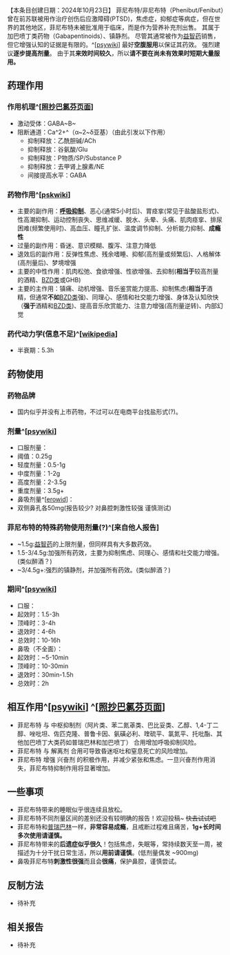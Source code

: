 ﻿【本条目创建日期：2024年10月23日】
菲尼布特/非尼布特（Phenibut/Fenibut）曾在前苏联被用作治疗创伤后应激障碍(PTSD)，焦虑症，抑郁症等病症，但在世界的其他地区，菲尼布特未被批准用于临床，而是作为营养补充剂出售。
其属于加巴喷丁类药物（Gabapentinoids）、镇静剂。
尽管其通常被作为[益智药](/drug/nootropic/益智药概述及索引)销售，但它增强认知的证据是有限的。^[[psywiki](https://psychonautwiki.org/wiki/Phenibut)]
最好**空腹服用**以保证其药效。
强烈建议**逐步提高剂量**。
由于其**来效时间较久**，所以**请不要在尚未有效果时短期大量服用。**
## 药理作用
### 作用机理^[[照抄巴氯芬页面](https://overspeed.wiki/drug/BCF)]
- 激动受体：GABA~B~
- 阻断通道：Ca^2+^（α~2~δ亚基）（由此引发以下作用）
  - 抑制释放：乙酰胆碱/ACh
  - 抑制释放：谷氨酸/Glu
  - 抑制释放：P物质/SP/Substance P
  - 抑制释放：去甲肾上腺素/NE
  - 间接提高水平：GABA
### 药物作用^[[pskwiki](https://psychonautwiki.org/wiki/Phenibut#Subjective_effects)]
- 主要的副作用：[**呼吸抑制**](/drug_effect/%E5%91%BC%E5%90%B8%E6%8A%91%E5%88%B6)、恶心(通常5小时后)、胃痉挛(常见于盐酸盐形式)、性高潮抑制、运动控制丧失、思维减缓、脱水、头晕、头痛、肌肉痉挛、排尿困难(频繁使用时)、高血压、瞳孔扩张、温度调节抑制、分析能力抑制、**成瘾性**
- 过量的副作用：昏迷、意识模糊、腹泻、注意力降低
- 退效后的副作用：反弹性焦虑、残余嗜睡、抑郁(高剂量或频繁后)、人格解体(高剂量后)、梦境增强
- 主要的中性作用：肌肉松弛、食欲增强、性欲增强、去抑制(**相当于**较高剂量的酒精、[BZD类](/drug/BZDs)或GHB)
- 主要的主作用：镇痛、动机增强、音乐鉴赏能力提高、抑制焦虑(**相当于**酒精，但通常**不如**[BZD类](/drug/BZDs)强)、同理心、感情和社交能力增强、身体及认知欣快（**强于**酒精和[BZD类](/drug/BZDs))、提高音乐欣赏能力、注意力增强(高剂量逆转)、内部幻觉
### 药代动力学(信息不足)^[[wikipedia](https://en.wikipedia.org/wiki/Phenibut#Pharmacokinetics)]
- 半衰期：5.3h
## 药物使用
### 药物品牌
- 国内似乎并没有上市药物，不过可以在电商平台找盐形式(?)。
### 剂量^[[psywiki](https://psychonautwiki.org/wiki/Phenibut)]
- 口服剂量：
- 阈值：0.25g
- 轻度剂量：0.5-1g 
- 中度剂量：1-2g 
- 高度剂量：2-3.5g 
- 重度剂量：3.5g+
- 鼻吸剂量^[[erowid](https://www.erowid.org/experiences/exp.php?ID=114287)]：
- 双侧鼻孔各50mg(报告较少? 对鼻腔刺激性较强 谨慎测试)
### **菲尼布特的特殊药物使用剂量(?)**^[来自他人报告]
- ~1.5g:[益智药](/drug/nootropic/益智药概述及索引)的上限剂量，但同样具有大多数药效。
- 1.5-3/4.5g:加强所有药效，主要为抑制焦虑、同理心、感情和社交能力增强。(类似醉酒？)
- ~3/4.5g+:强烈的镇静剂，并加强所有药效。(类似醉酒？)
### 期间^[[psywiki](https://psychonautwiki.org/wiki/Phenibut)]
- 口服：
- 起效时：1.5-3h
- 顶峰时：3-4h
- 退效时：4-6h
- 总效时：10-16h
- 鼻吸（不全面）：
- 起效时：~5-10min
- 顶峰时：10-30min
- 退效时：30min-1.5h
- 总效时：2h
## 相互作用^[[psywiki](https://psychonautwiki.org/wiki/Phenibut#Dangerous_interactions)] ^[[照抄巴氯芬页面](https://overspeed.wiki/drug/BCF)]
- 菲尼布特 与 中枢抑制剂（阿片类、苯二氮䓬类、巴比妥类、乙醇、1,4-丁二醇、唑吡坦、佐匹克隆、普鲁卡因、氨磺必利、喹硫平、氯氮平、托吡酯、其他加巴喷丁大类药如普瑞巴林和加巴喷丁） 合用增加呼吸抑制风险。
- 菲尼布特 与 解离剂 合用可导致昏迷呕吐和窒息死亡的风险增加。
- 菲尼布特 增强 兴奋剂 的积极作用，并减少紧张和焦虑。一旦兴奋剂作用消失，菲尼布特抑制作用将显著增加。
## 一些事项
- 菲尼布特带来的睡眠似乎很连续且放松。
- 菲尼布特不同剂量区间的差别还没有较明确的报告！欢迎投稿~ ~~快去试试吧~~
- 菲尼布特和[普瑞巴林](/drug/PR80)一样，**非常容易成瘾**，且戒断过程难且痛苦，**1g+长时间多次使用请谨慎。**
- 菲尼布特带来的**后遗症似乎很久**！包括焦虑，失眠等，常持续数天至一周，被描述为十分干扰日常生活，所以**用前请谨慎**。(低剂量偶发 ~900mg)
- 鼻吸菲尼布特**刺激性很强**而且会**很痛**，保护鼻腔，谨慎尝试。
## 反制方法
- 待补充
## 相关报告
- 待补充

